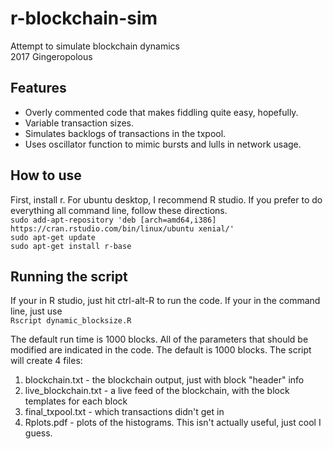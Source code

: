 # r-blockchain-sim
Attempt to simulate blockchain dynamics  
2017 Gingeropolous  

## Features
- Overly commented code that makes fiddling quite easy, hopefully.  
- Variable transaction sizes.  
- Simulates backlogs of transactions in the txpool.  
- Uses oscillator function to mimic bursts and lulls in network usage. 

## How to use
First, install r. For ubuntu desktop, I recommend R studio. If you prefer to do everything all command line, follow these directions.  
```sudo add-apt-repository 'deb [arch=amd64,i386] https://cran.rstudio.com/bin/linux/ubuntu xenial/'```  
```sudo apt-get update```  
```sudo apt-get install r-base```  

## Running the script
If your in R studio, just hit ctrl-alt-R to run the code. If your in the command line, just use  
```Rscript dynamic_blocksize.R```  

The default run time is 1000 blocks. All of the parameters that should be modified are indicated in the code. The default is 1000 blocks. The script will create 4 files:  
1. blockchain.txt - the blockchain output, just with block "header" info
2. live_blockchain.txt - a live feed of the blockchain, with the block templates for each block 
3. final_txpool.txt - which transactions didn't get in
4. Rplots.pdf - plots of the histograms. This isn't actually useful, just cool I guess. 
